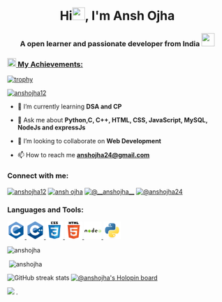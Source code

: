 <h1 align="center">Hi<img src="https://github.com/iamimmanuelraj/iamimmanuelraj/blob/master/Assets/Hi.gif" width="29px" height="29px">, I'm Ansh Ojha</h1>
<h3 align="center">A open learner and passionate developer from India  <img src="https://github.com/iamimmanuelraj/iamimmanuelraj/blob/master/Assets/Developer.gif" width="30px" height="30px"></h3>


[ <h3 align="left"><img src="https://github.com/iamimmanuelraj/iamimmanuelraj/blob/master/Assets/Medal.gif" width="20px" height="20px"> My Achievements:</h3>
![trophy](https://github-profile-trophy.vercel.app/?username=anshojha&theme=discord)](https://github.com/ryo-ma/github-profile-trophy)
<p align="left"> <a href="https://twitter.com/anshojha12" target="blank"><img src="https://img.shields.io/twitter/follow/anshojha12?logo=twitter&style=for-the-badge" alt="anshojha12" /></a> </p>

- 🌱 I’m currently learning **DSA and CP**
- 💬 Ask me about **Python,C, C++,  HTML, CSS, JavaScript, MySQL, NodeJs and expressJs**

- 👯 I’m looking to collaborate on **Web Development**

- 📫 How to reach me **anshojha24@gmail.com**

<h3 align="left">Connect with me:</h3>
<p align="left">
<a href="https://twitter.com/anshojha12" target="blank"><img align="center" src="https://raw.githubusercontent.com/rahuldkjain/github-profile-readme-generator/master/src/images/icons/Social/twitter.svg" alt="anshojha12" height="30" width="40" /></a>
<a href="https://linkedin.com/in/ansh ojha" target="blank"><img align="center" src="https://raw.githubusercontent.com/rahuldkjain/github-profile-readme-generator/master/src/images/icons/Social/linked-in-alt.svg" alt="ansh ojha" height="30" width="40" /></a>
<a href="https://instagram.com/@__anshojha__" target="blank"><img align="center" src="https://raw.githubusercontent.com/rahuldkjain/github-profile-readme-generator/master/src/images/icons/Social/instagram.svg" alt="@__anshojha__" height="30" width="40" /></a>
<a href="https://www.hackerrank.com/@anshojha24" target="blank"><img align="center" src="https://raw.githubusercontent.com/rahuldkjain/github-profile-readme-generator/master/src/images/icons/Social/hackerrank.svg" alt="@anshojha24" height="30" width="40" /></a>
</p>
<h3 align="left" >Languages and Tools:</h3>
<p align="left"> <a href="https://www.cprogramming.com/" target="_blank" rel="noreferrer"> <img src="https://raw.githubusercontent.com/devicons/devicon/master/icons/c/c-original.svg" alt="c" width="40" height="40"/> </a> <a href="https://www.w3schools.com/cpp/" target="_blank" rel="noreferrer"> <img src="https://raw.githubusercontent.com/devicons/devicon/master/icons/cplusplus/cplusplus-original.svg" alt="cplusplus" width="40" height="40"/> </a> <a href="https://www.w3schools.com/css/" target="_blank" rel="noreferrer"> <img src="https://raw.githubusercontent.com/devicons/devicon/master/icons/css3/css3-original-wordmark.svg" alt="css3" width="40" height="40"/> </a> <a href="https://www.w3.org/html/" target="_blank" rel="noreferrer"> <img src="https://raw.githubusercontent.com/devicons/devicon/master/icons/html5/html5-original-wordmark.svg" alt="html5" width="40" height="40"/> </a> <a href="https://nodejs.org" target="_blank" rel="noreferrer"> <img src="https://raw.githubusercontent.com/devicons/devicon/master/icons/nodejs/nodejs-original-wordmark.svg" alt="nodejs" width="40" height="40"/> </a> <a href="https://www.python.org" target="_blank" rel="noreferrer"> <img src="https://raw.githubusercontent.com/devicons/devicon/master/icons/python/python-original.svg" alt="python" width="40" height="40"/> </a> </p>

<p><img align="left" src="https://github-readme-stats.vercel.app/api/top-langs?username=anshojha&show_icons=true&locale=en&layout=compact" alt="anshojha" />
<br>
<p>&nbsp;<img align="center" src="https://github-readme-stats.vercel.app/api?username=anshojha&show_icons=true&locale=en" alt="anshojha" /></p>

![GitHub streak stats](https://github-readme-streak-stats.herokuapp.com/?user=anshojha&theme=nord) 
[![@anshojha's Holopin board](https://holopin.me/anshojha)](https://holopin.io/@anshojha)
</p>

[![](https://visitcount.itsvg.in/api?id=anshojha&label=Profile%20Views&color=0&icon=5&pretty=true)](https://visitcount.itsvg.in) . 

